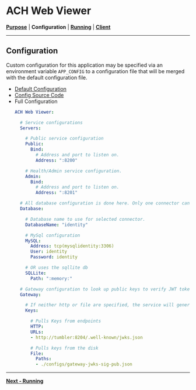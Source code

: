 <!-- generated-from:06a7eb50ee0171a2db8c865ec4dc51334a5b84d4afc551199e1a8048e78fa69c DO NOT REMOVE, DO UPDATE -->
# ACH Web Viewer
**[Purpose](README.md)** | **Configuration** | **[Running](RUNNING.md)** | **[Client](../pkg/client/README.md)**

---

## Configuration
Custom configuration for this application may be specified via an environment variable `APP_CONFIG` to a configuration file that will be merged with the default configuration file.

- [Default Configuration](../configs/config.default.yml)
- [Config Source Code](../pkg/service/model_config.go)
- Full Configuration
  ```yaml
  ACH Web Viewer:

    # Service configurations
    Servers:

      # Public service configuration
      Public:
        Bind:
          # Address and port to listen on.
          Address: ":8200"

      # Health/Admin service configuration.
      Admin:
        Bind:
          # Address and port to listen on.
          Address: ":8201"

    # All database configuration is done here. Only one connector can be configured.
    Database:

      # Database name to use for selected connector.
      DatabaseName: "identity"

      # MySql configuration
      MySQL:  
        Address: tcp(mysqlidentity:3306)
        User: identity
        Password: identity

      # OR uses the sqllite db
      SQLLite:
        Path: ":memory:"

    # Gateway configuration to look up public keys to verify JWT tokens.
    Gateway:

      # If neither http or file are specified, the service will generate random keys
      Keys:

        # Pulls Keys from endpoints
        HTTP:
        URLs:
        - http://tumbler:8204/.well-known/jwks.json

        # Pulls keys from the disk
        File:
          Paths: 
          - ./configs/gateway-jwks-sig-pub.json

  ```

---
**[Next - Running](RUNNING.md)**
